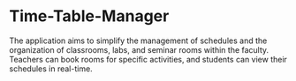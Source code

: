 # Time-Table-Manager
The application aims to simplify the management of schedules and the organization of classrooms, labs, and seminar rooms within the faculty. Teachers can book rooms for specific activities, and students can view their schedules in real-time.
